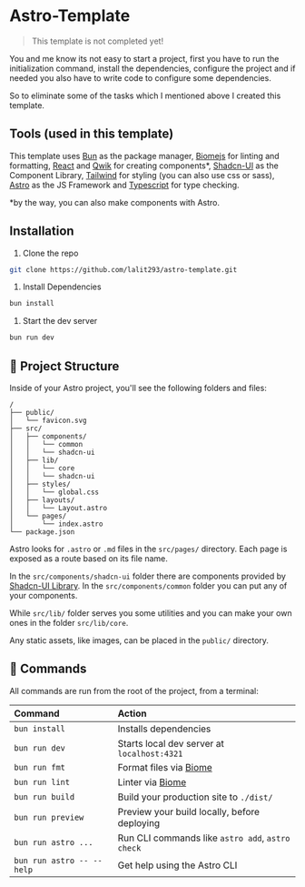 # Astro-Template

> This template is not completed yet!

You and me know its not easy to start a project, first you have to run the initialization command, install the dependencies, configure the project and if needed you also have to write code to configure some dependencies.

So to eliminate some of the tasks which I mentioned above I created this template.

## Tools (used in this template)

This template uses [Bun](https://bun.sh/) as the package manager, [Biomejs](https://biomejs.dev/) for linting and formatting, [React](https://react.dev/) and [Qwik](https://qwik.dev/) for creating components*, [Shadcn-UI](https://ui.shadcn.com/) as the Component Library, [Tailwind](https://tailwindcss.com/) for styling (you can also use css or sass), [Astro](https://astro.build/) as the JS Framework and [Typescript](https://www.typescriptlang.org/) for type checking.

*by the way, you can also make components with Astro.

## Installation

1. Clone the repo

```bash
git clone https://github.com/lalit293/astro-template.git
```

1. Install Dependencies

```bash
bun install
```

1. Start the dev server

```bash
bun run dev
```

## 🚀 Project Structure

Inside of your Astro project, you'll see the following folders and files:

```text
/
├── public/
│   └── favicon.svg
├── src/
│   ├── components/
│   │   └── common
│   │   └── shadcn-ui
│   ├── lib/
│   │   └── core
│   │   └── shadcn-ui
│   ├── styles/
│   │   └── global.css
│   ├── layouts/
│   │   └── Layout.astro
│   └── pages/
│       └── index.astro
└── package.json
```

Astro looks for `.astro` or `.md` files in the `src/pages/` directory. Each page is exposed as a route based on its file name.

In the `src/components/shadcn-ui` folder there are components provided by [Shadcn-UI Library](https://ui.shadcn.com/).
In the `src/components/common` folder you can put any of your  components.

While `src/lib/` folder serves you some utilities and you can make your own ones in the folder `src/lib/core`.

Any static assets, like images, can be placed in the `public/` directory.

## 🧞 Commands

All commands are run from the root of the project, from a terminal:

| Command                   | Action                                           |
| :------------------------ | :----------------------------------------------- |
| `bun install`             | Installs dependencies                            |
| `bun run dev`             | Starts local dev server at `localhost:4321`      |
| `bun run fmt`             | Format files via [Biome](https://biomejs.dev/)   |
| `bun run lint`            | Linter via [Biome](https://biomejs.dev/)         |
| `bun run build`           | Build your production site to `./dist/`          |
| `bun run preview`         | Preview your build locally, before deploying     |
| `bun run astro ...`       | Run CLI commands like `astro add`, `astro check` |
| `bun run astro -- --help` | Get help using the Astro CLI                     |

